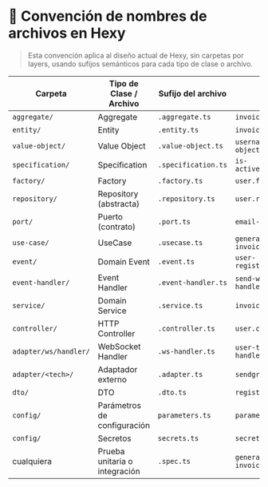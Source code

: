 # 📛 Convención de nombres de archivos en Hexy

> Esta convención aplica al diseño actual de Hexy, sin carpetas por layers, usando sufijos semánticos para cada tipo de clase o archivo.

| Carpeta                      | Tipo de Clase / Archivo      | Sufijo del archivo         | Ejemplo                              |
|-----------------------------|-------------------------------|-----------------------------|--------------------------------------|
| `aggregate/`                | Aggregate                     | `.aggregate.ts`            | `invoice.aggregate.ts`               |
| `entity/`                   | Entity                        | `.entity.ts`               | `invoice-line.entity.ts`             |
| `value-object/`             | Value Object                  | `.value-object.ts`         | `username.value-object.ts`           |
| `specification/`            | Specification                 | `.specification.ts`        | `is-active.specification.ts`         |
| `factory/`                  | Factory                       | `.factory.ts`              | `user.factory.ts`                    |
| `repository/`               | Repository (abstracta)        | `.repository.ts`           | `user.repository.ts`                 |
| `port/`                     | Puerto (contrato)             | `.port.ts`                 | `email-sender.port.ts`               |
| `use-case/`                 | UseCase                       | `.usecase.ts`              | `generate-invoice.usecase.ts`        |
| `event/`                    | Domain Event                  | `.event.ts`                | `user-registered.event.ts`           |
| `event-handler/`            | Event Handler                 | `.event-handler.ts`        | `send-welcome.event-handler.ts`      |
| `service/`                  | Domain Service                | `.service.ts`              | `invoice.service.ts`                 |
| `controller/`               | HTTP Controller               | `.controller.ts`           | `user.controller.ts`                 |
| `adapter/ws/handler/`       | WebSocket Handler             | `.ws-handler.ts`           | `user-typing.ws-handler.ts`          |
| `adapter/<tech>/`           | Adaptador externo             | `.adapter.ts`              | `sendgrid.adapter.ts`                |
| `dto/`                      | DTO                           | `.dto.ts`                  | `register-user.dto.ts`               |
| `config/`                   | Parámetros de configuración   | `parameters.ts`            | `parameters.ts`                      |
| `config/`                   | Secretos                      | `secrets.ts`               | `secrets.ts`                         |
| cualquiera                  | Prueba unitaria o integración | `.spec.ts`                 | `generate-invoice.usecase.spec.ts`   |
